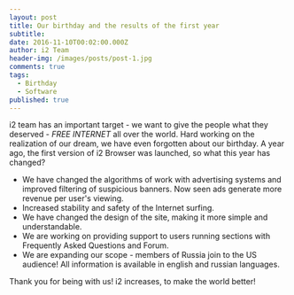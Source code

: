 ```yaml
---
layout: post
title: Our birthday and the results of the first year
subtitle:
date: 2016-11-10T00:02:00.000Z
author: i2 Team
header-img: /images/posts/post-1.jpg
comments: true
tags:
  - Birthday
  - Software
published: true
---
```

i2 team has an important target - we want to give the people what they deserved - _FREE INTERNET_ all over the world. Hard working on the realization of our dream, we have even forgotten about our birthday. A year ago, the first version of i2 Browser was launched, so what this year has changed?

- We have changed the algorithms of work with advertising systems and improved filtering of suspicious banners. Now seen ads generate more revenue per user's viewing.
- Increased stability and safety of the Internet surfing.
- We have changed the design of the site, making it more simple and understandable.
- We are working on providing support to users running sections with Frequently Asked Questions and Forum.
- We are expanding our scope - members of Russia join to the US audience! All information is available in english and russian languages.

Thank you for being with us! i2 increases, to make the world better!
